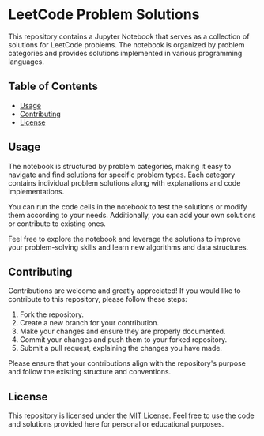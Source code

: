 # LeetCode Problem Solutions

This repository contains a Jupyter Notebook that serves as a collection of solutions for LeetCode problems. The notebook is organized by problem categories and provides solutions implemented in various programming languages.

## Table of Contents

- [Usage](#usage)
- [Contributing](#contributing)
- [License](#license)

## Usage

The notebook is structured by problem categories, making it easy to navigate and find solutions for specific problem types. Each category contains individual problem solutions along with explanations and code implementations.

You can run the code cells in the notebook to test the solutions or modify them according to your needs. Additionally, you can add your own solutions or contribute to existing ones.

Feel free to explore the notebook and leverage the solutions to improve your problem-solving skills and learn new algorithms and data structures.

## Contributing

Contributions are welcome and greatly appreciated! If you would like to contribute to this repository, please follow these steps:

1. Fork the repository.
2. Create a new branch for your contribution.
3. Make your changes and ensure they are properly documented.
4. Commit your changes and push them to your forked repository.
5. Submit a pull request, explaining the changes you have made.

Please ensure that your contributions align with the repository's purpose and follow the existing structure and conventions.

## License

This repository is licensed under the [MIT License](LICENSE). Feel free to use the code and solutions provided here for personal or educational purposes.
